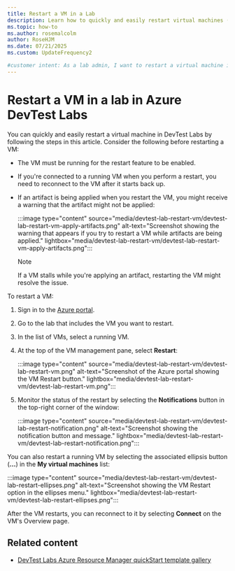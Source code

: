 ```yaml
---
title: Restart a VM in a Lab
description: Learn how to quickly and easily restart virtual machines (VM) in  Azure DevTest Labs.
ms.topic: how-to
ms.author: rosemalcolm
author: RoseHJM
ms.date: 07/21/2025
ms.custom: UpdateFrequency2

#customer intent: As a lab admin, I want to restart a virtual machine in a lab in Azure DevTest Labs so that I can restart a virtual machine as part of a troubleshooting plan.
---
```


# Restart a VM in a lab in Azure DevTest Labs

You can quickly and easily restart a virtual machine in  DevTest Labs by following the steps in this article. Consider the following before restarting a VM:

- The VM must be running for the restart feature to be enabled.
- If you're connected to a running VM when you perform a restart, you need to reconnect to the VM after it starts back up.
- If an artifact is being applied when you restart the VM, you might receive a warning that the artifact might not be applied:

    :::image type="content" source="media/devtest-lab-restart-vm/devtest-lab-restart-vm-apply-artifacts.png" alt-text="Screenshot showing the warning that appears if you try to restart a VM while artifacts are being applied." lightbox="media/devtest-lab-restart-vm/devtest-lab-restart-vm-apply-artifacts.png":::

   > [!NOTE]
   > If a VM stalls while you're applying an artifact, restarting the VM might resolve the issue.

To restart a VM: 

1. Sign in to the [Azure portal](https://go.microsoft.com/fwlink/p/?LinkID=525040).
1. Go to the lab that includes the VM  you want to restart.
1. In the list of VMs, select a running VM.
1. At the top of the VM management pane, select **Restart**:

    :::image type="content" source="media/devtest-lab-restart-vm/devtest-lab-restart-vm.png" alt-text="Screenshot of the Azure portal showing the VM Restart button." lightbox="media/devtest-lab-restart-vm/devtest-lab-restart-vm.png":::

1. Monitor the status of the restart by selecting the **Notifications** button in the top-right corner of the window:

    :::image type="content" source="media/devtest-lab-restart-vm/devtest-lab-restart-notification.png" alt-text="Screenshot showing the notification button and message." lightbox="media/devtest-lab-restart-vm/devtest-lab-restart-notification.png":::

You can also restart a running VM by selecting the associated ellipsis button (**...**) in the **My virtual machines** list:

:::image type="content" source="media/devtest-lab-restart-vm/devtest-lab-restart-ellipses.png" alt-text="Screenshot showing the VM Restart option in the ellipses menu." lightbox="media/devtest-lab-restart-vm/devtest-lab-restart-ellipses.png":::

After the VM restarts, you can reconnect to it by selecting **Connect** on the VM's Overview page.

## Related content

- [DevTest Labs Azure Resource Manager quickStart template gallery](https://github.com/Azure/azure-devtestlab/tree/master/samples/DevTestLabs/QuickStartTemplates)
